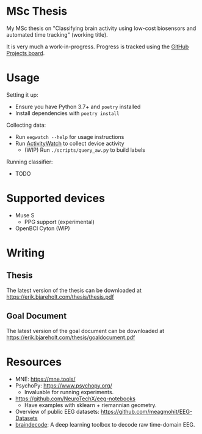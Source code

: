 MSc Thesis
==========

My MSc thesis on "Classifying brain activity using low-cost biosensors and automated time tracking" (working title).

It is very much a work-in-progress. Progress is tracked using the [GitHub Projects board](https://github.com/ErikBjare/thesis/projects/1).

# Usage

Setting it up:

 - Ensure you have Python 3.7+ and `poetry` installed
 - Install dependencies with `poetry install`

Collecting data:

 - Run `eegwatch --help` for usage instructions
 - Run [ActivityWatch](https://activitywatch.net) to collect device activity
   - (WIP) Run `./scripts/query_aw.py` to build labels

Running classifier:

 - TODO

# Supported devices

 - Muse S 
   - PPG support (experimental)
 - OpenBCI Cyton (WIP)

# Writing

## Thesis

The latest version of the thesis can be downloaded at https://erik.bjareholt.com/thesis/thesis.pdf

## Goal Document

The latest version of the goal document can be downloaded at https://erik.bjareholt.com/thesis/goaldocument.pdf

# Resources

 - MNE: https://mne.tools/
 - PsychoPy: https://www.psychopy.org/
   - Invaluable for running experiments.
 - https://github.com/NeuroTechX/eeg-notebooks
   - Have examples with sklearn + riemannian geometry.
 - Overview of public EEG datasets: https://github.com/meagmohit/EEG-Datasets
 - [braindecode](https://github.com/braindecode/braindecode): A deep learning toolbox to decode raw time-domain EEG. 
